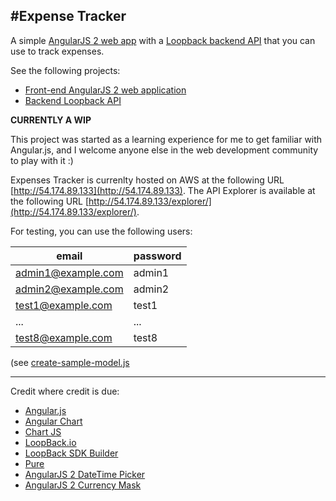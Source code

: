 #Expense Tracker
---

A simple [AngularJS 2 web app](expense-tracker-web/README.md) with a [Loopback backend API](expense-tracker-api/README.md) that you can use to track expenses. 

See the following projects:
* [Front-end AngularJS 2 web application](expense-tracker-web/README.md) 
* [Backend Loopback API](expense-tracker-api/README.md)

**CURRENTLY A WIP**

This project was started as a learning experience for me to get familiar with Angular.js, and I welcome anyone else in the web development community to play with it :)

Expenses Tracker is currenlty hosted on AWS at the following URL [http://54.174.89.133](http://54.174.89.133). The API Explorer is available at the following URL [http://54.174.89.133/explorer/](http://54.174.89.133/explorer/).

For testing, you can use the following users:

| email | password |
| --- | --- |
| admin1@example.com | admin1 |
| admin2@example.com | admin2 |
| test1@example.com | test1 |
| ... | ... |
| test8@example.com | test8 |

 (see [create-sample-model.js](server/boot/create-sample-model.js)
 
---

Credit where credit is due:
* [Angular.js](http://angularjs.org/)
* [Angular Chart](https://github.com/valor-software/ng2-charts)
* [Chart JS](https://github.com/chartjs/Chart.js)
* [LoopBack.io](https://loopback.io/)
* [LoopBack SDK Builder](https://www.npmjs.com/package/@mean-expert/loopback-sdk-builder)
* [Pure](http://purecss.io/)
* [AngularJS 2 DateTime Picker](https://github.com/ng2-ui/ng2-datetime-picker)
* [AngularJS 2 Currency Mask](https://www.npmjs.com/package/ng2-currency-mask)
